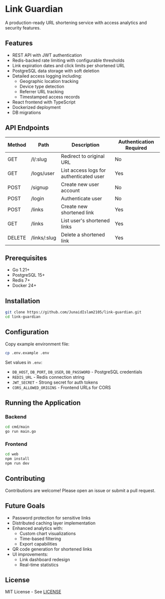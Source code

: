 # Link Guardian

A production-ready URL shortening service with access analytics and security features.

## Features
- REST API with JWT authentication
- Redis-backed rate limiting with configurable thresholds
- Link expiration dates and click limits per shortened URL
- PostgreSQL data storage with soft deletion
- Detailed access logging including:
  - Geographic location tracking
  - Device type detection
  - Referrer URL tracking
  - Timestamped access records
- React frontend with TypeScript
- Dockerized deployment
- DB migrations

## API Endpoints

| Method | Path | Description | Authentication Required |
|--------|------|-------------|--------------------------|
| GET    | /l/:slug | Redirect to original URL | No |
| GET    | /logs/user | List access logs for authenticated user | Yes |
| POST   | /signup | Create new user account | No |
| POST   | /login | Authenticate user | No |
| POST   | /links | Create new shortened link | Yes |
| GET    | /links | List user's shortened links | Yes |
| DELETE | /links/:slug | Delete a shortened link | Yes |

## Prerequisites
- Go 1.21+
- PostgreSQL 15+
- Redis 7+
- Docker 24+

## Installation
```bash
git clone https://github.com/JunaidIslam2105/link-guardian.git
cd link-guardian
```

## Configuration
Copy example environment file:
```bash
cp .env.example .env
```
Set values in `.env`:
- `DB_HOST`, `DB_PORT`, `DB_USER`, `DB_PASSWORD` - PostgreSQL credentials
- `REDIS_URL` - Redis connection string
- `JWT_SECRET` - Strong secret for auth tokens
- `CORS_ALLOWED_ORIGINS` - Frontend URLs for CORS

## Running the Application
### Backend
```bash
cd cmd/main
go run main.go
```

### Frontend
```bash
cd web
npm install
npm run dev
```

## Contributing
Contributions are welcome! Please open an issue or submit a pull request.

## Future Goals

- Password protection for sensitive links
- Distributed caching layer implementation
- Enhanced analytics with:
  - Custom chart visualizations
  - Time-based filtering
  - Export capabilities
- QR code generation for shortened links
- UI improvements:
  - Link dashboard redesign
  - Real-time statistics

## License
MIT License - See [LICENSE](LICENSE)